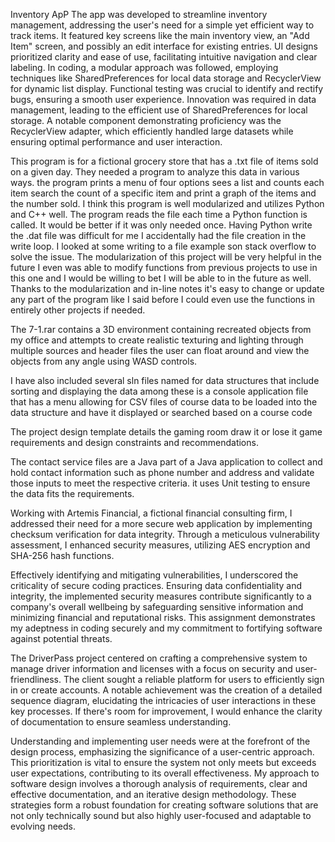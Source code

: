 Inventory ApP
The app was developed to streamline inventory management, addressing the user's need for a simple yet efficient way to track items. It featured key screens like the main inventory view, an "Add Item" screen, and possibly an edit interface for existing entries. UI designs prioritized clarity and ease of use, facilitating intuitive navigation and clear labeling. In coding, a modular approach was followed, employing techniques like SharedPreferences for local data storage and RecyclerView for dynamic list display. Functional testing was crucial to identify and rectify bugs, ensuring a smooth user experience. Innovation was required in data management, leading to the efficient use of SharedPreferences for local storage. A notable component demonstrating proficiency was the RecyclerView adapter, which efficiently handled large datasets while ensuring optimal performance and user interaction.


This program is for a fictional grocery store that has a .txt file of items sold on a given day. They needed a program to analyze this data in various ways.
the program prints a menu of four options sees a list and counts each item search the count of a specific item and print a graph of the items and the number sold.
I think this program is well modularized and utilizes Python and C++ well.
The program reads the file each time a Python function is called. It would be better if it was only needed once.
Having Python write the .dat file was difficult for me I accidentally had the file creation in the write loop. I looked at some writing to a file example son stack overflow to solve the issue.
The modularization of this project will be very helpful in the future I even was able to modify functions from previous projects to use in this one and I would be willing to bet I will be able to in the future as well. 
Thanks to the modularization and in-line notes it's easy to change or update any part of the program like I said before I could even use the functions in entirely other projects if needed.


The 7-1.rar contains a 3D environment containing recreated objects from my office and attempts to create realistic texturing and lighting through multiple sources and header files the user can float around and view the objects from any angle using WASD controls.

I have also included several sln files named for data structures that include sorting and displaying the data among these is a console application file that has a menu allowing for CSV files of course data to be loaded into the data structure and have it displayed or searched based on a course code

The project design template details the gaming room draw it or lose it game requirements and design constraints and recommendations.

The contact service files are a Java part of a Java application to collect and hold contact information such as phone number and address and validate those inputs to meet the respective criteria. it uses Unit testing to ensure the data fits the requirements.

Working with Artemis Financial, a fictional financial consulting firm, I addressed their need for a more secure web application by implementing checksum verification for data integrity. Through a meticulous vulnerability assessment, I enhanced security measures, utilizing AES encryption and SHA-256 hash functions.

Effectively identifying and mitigating vulnerabilities, I underscored the criticality of secure coding practices. Ensuring data confidentiality and integrity, the implemented security measures contribute significantly to a company's overall wellbeing by safeguarding sensitive information and minimizing financial and reputational risks. This assignment demonstrates my adeptness in coding securely and my commitment to fortifying software against potential threats.

The DriverPass project centered on crafting a comprehensive system to manage driver information and licenses with a focus on security and user-friendliness. The client sought a reliable platform for users to efficiently sign in or create accounts. A notable achievement was the creation of a detailed sequence diagram, elucidating the intricacies of user interactions in these key processes. If there's room for improvement, I would enhance the clarity of documentation to ensure seamless understanding.

Understanding and implementing user needs were at the forefront of the design process, emphasizing the significance of a user-centric approach. This prioritization is vital to ensure the system not only meets but exceeds user expectations, contributing to its overall effectiveness. My approach to software design involves a thorough analysis of requirements, clear and effective documentation, and an iterative design methodology. These strategies form a robust foundation for creating software solutions that are not only technically sound but also highly user-focused and adaptable to evolving needs.
